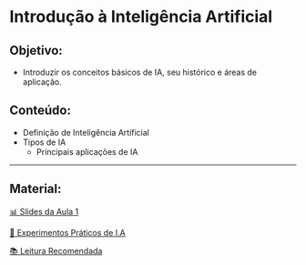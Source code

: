 # Introdução à Inteligência Artificial

  ## Objetivo: 
  
- Introduzir os conceitos básicos de IA, seu histórico e áreas de aplicação.
 
 ## Conteúdo:
   - Definição de Inteligência Artificial
   - Tipos de IA
     - Principais aplicações de IA
   ---
   
 ## **Material**:
   [📊 Slides da Aula 1](https://github.com/Geter/Aula_IA/blob/main/SlidesAula01.pdf)
   
   [📝 Experimentos Práticos de I.A](https://github.com/idcesares/Experimentos-de-IA.git)
   
   [📚 Leitura Recomendada](https://www.ibm.com/br-pt/topics/artificial-intelligence)
   
   
